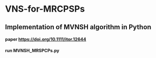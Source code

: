 # VNS-for-MRCPSPs

## Implementation of MVNSH algorithm in Python
#### paper https://doi.org/10.1111/itor.12644

#### run MVNSH_MRSPCPs.py
